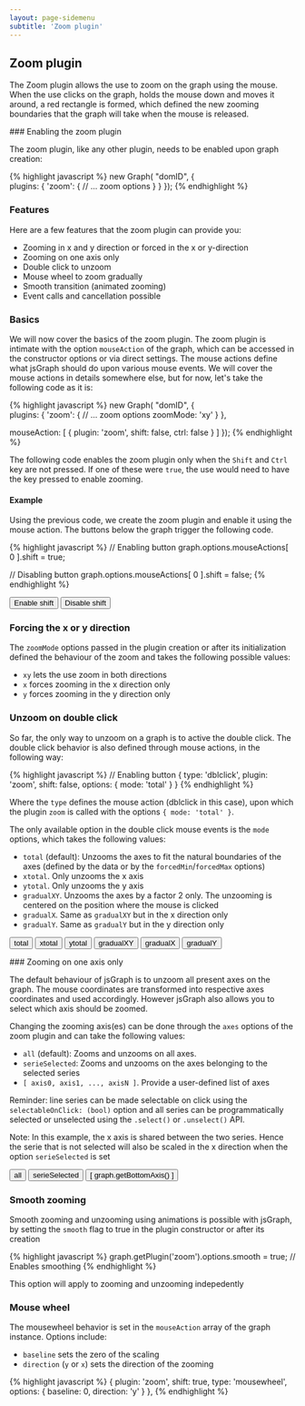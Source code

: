 ```yaml
---
layout: page-sidemenu
subtitle: 'Zoom plugin'
---
```

## Zoom plugin
<script>

function makeGraph( domID, zoomOptions, mouseActions, secondSerie ) {

var graph = new Graph( domID, {

plugins: {
  'zoom': zoomOptions || {}
},

mouseActions: mouseActions || []

} );

graph.resize( 400, 300 );

var data = [];
for( var i = 0; i < 2 * Math.PI; i += 0.1 ) {
data.push( i );
data.push( Math.sin( i ) );
}

var serie = graph.newSerie( "firstSerie" ).autoAxis().setData( data );

if( secondSerie ) {

  serie.setLineColor('ForestGreen').setOption('selectableOnClick', true);

  var data = [];
  for( var i = 0; i < 2 * Math.PI; i += 0.1 ) {
  data.push( i );
  data.push( Math.cos( i ) );
  }

  var serie = graph.newSerie( "secondSerie" ).autoAxis().setYAxis( graph.getRightAxis( 0 ) ).setData( data ).setLineColor('crimson').setOption('selectableOnClick', true);

  graph.getRightAxis( 0 ).turnGridsOff();



}
graph.draw();

return { Graph: graph }
}

</script>

The Zoom plugin allows the use to zoom on the graph using the mouse. When the use clicks on the graph, holds the mouse down and moves it around, a red rectangle is formed, which defined the new zooming boundaries that the graph will take when the mouse is released.


### Enabling the zoom plugin

The zoom plugin, like any other plugin, needs to be enabled upon graph creation:

{% highlight javascript %}
new Graph( "domID", {  
  plugins: {
     'zoom': {
        // ... zoom options
      }
  }
});
{% endhighlight %}

### Features

Here are a few features that the zoom plugin can provide you:

* Zooming in x and y direction or forced in the x or y-direction
* Zooming on one axis only
* Double click to unzoom
* Mouse wheel to zoom gradually
* Smooth transition (animated zooming)
* Event calls and cancellation possible


### Basics

We will now cover the basics of the zoom plugin. The zoom plugin is intimate with the option ```mouseAction``` of the graph, which can be accessed in the constructor options or via direct settings. The mouse actions define what jsGraph should do upon various mouse events. We will cover the mouse actions in details somewhere else, but for now, let's take the following code as it is:

{% highlight javascript %}
new Graph( "domID", {  
  plugins: {
     'zoom': {
        // ... zoom options
        zoomMode: 'xy'
      }
  },

  mouseAction: [
    { plugin: 'zoom', shift: false, ctrl: false }
  ]
});
{% endhighlight %}

The following code enables the zoom plugin only when the ```Shift``` and ```Ctrl``` key are not pressed. If one of these were ```true```, the use would need to have the key pressed to enable zooming.

#### Example

Using the previous code, we create the zoom plugin and enable it using the mouse action. The buttons below the graph trigger the following code.

{% highlight javascript %}
// Enabling button
graph.options.mouseActions[ 0 ].shift = true;

// Disabling button
graph.options.mouseActions[ 0 ].shift = false;
{% endhighlight %}

<div id="example-1" class="jsgraph-example"></div>

<script>

var graphResponse = makeGraph( "example-1", { zoomMode: 'xy' }, [ { plugin: 'zoom' } ] ); 

$( document ).ready( function() {

  $( '#example-1-shift' ).on( 'click', function() {
    
    graphResponse.Graph.options.mouseActions[ 0 ].shift = true;

    $( this ).siblings( ).removeClass( 'active' );
    $( this ).addClass( 'active' );
  });

  $( '#example-1-shift2' ).on('click', function() {
    
    graphResponse.Graph.options.mouseActions[ 0 ].shift = false;

    $( this ).siblings( ).removeClass( 'active' );
    $( this ).addClass( 'active' );
  });
});
</script>

<div class="btn-group">
  <button class="btn btn-default" id="example-1-shift">Enable shift</button>
  <button class="btn btn-default active" id="example-1-shift2">Disable shift</button>
</div>


### Forcing the x or y direction
 
The ```zoomMode``` options passed in the plugin creation or after its initialization defined the behaviour of the zoom and takes the following possible values:

* ```xy``` lets the use zoom in both directions
* ```x``` forces zooming in the x direction only
* ```y``` forces zooming in the y direction only


### Unzoom on double click

So far, the only way to unzoom on a graph is to active the double click. The double click behavior is also defined through mouse actions, in the following way:

{% highlight javascript %}
// Enabling button
{ type: 'dblclick', plugin: 'zoom', shift: false, options: { mode: 'total' } }
{% endhighlight %}

Where the ```type``` defines the mouse action (dblclick in this case), upon which the plugin ```zoom``` is called with the options ```{ mode: 'total' }```.

<div id="example-2" class="jsgraph-example"></div>

<script>

var graphResponse = makeGraph( "example-2", { zoomMode: 'xy' }, [ { plugin: 'zoom' }, { type: 'dblclick', plugin: 'zoom', shift: false, options: { mode: 'total' } }
 ] ); 

</script>

The only available option in the double click mouse events is the ```mode``` options, which takes the following values:

* ```total``` (default): Unzooms the axes to fit the natural boundaries of the axes (defined by the data or by the ```forcedMin```/```forcedMax``` options)
* ```xtotal```. Only unzooms the x axis
* ```ytotal```. Only unzooms the y axis
* ```gradualXY```. Unzooms the axes by a factor 2 only. The unzooming is centered on the position where the mouse is clicked
* ```gradualX```. Same as ```gradualXY``` but in the x direction only
* ```gradualY```. Same as ```gradualY``` but in the y direction only


<div id="example-3" class="jsgraph-example"></div>

<script>

( function() {

var graphResponse = makeGraph( "example-3", { zoomMode: 'xy' }, [ { plugin: 'zoom' }, { type: 'dblclick', plugin: 'zoom', shift: false, options: { mode: 'total' } }
 ] ); 

$( document ).ready( function() {

  $( 'button.example-3' ).on( 'click', function() {
    
    switch( $( this ).attr( 'id' ).replace('example-3-', '' ) ) {

      case 'total':
        graphResponse.Graph.options.mouseActions[ 1 ].options.mode = 'total';
      break;
      case 'xtotal':
        graphResponse.Graph.options.mouseActions[ 1 ].options.mode = 'xtotal';
      break;
      case 'ytotal':
        graphResponse.Graph.options.mouseActions[ 1 ].options.mode = 'ytotal';
      break;
      case 'gradualXY':
        graphResponse.Graph.options.mouseActions[ 1 ].options.mode = 'gradualXY';
      break;
      case 'gradualX':
        graphResponse.Graph.options.mouseActions[ 1 ].options.mode = 'gradualX';
      break;
      case 'gradualY':
        graphResponse.Graph.options.mouseActions[ 1 ].options.mode = 'gradualY';
      break;

    }  
    
    $( this ).siblings( ).removeClass( 'active' );
    $( this ).addClass( 'active' );
  });

});


}) ();
</script>

<div class="btn-group">
  <button class="btn btn-default example-3 active" id="example-3-total">total</button>
  <button class="btn btn-default example-3" id="example-3-xtotal">xtotal</button>
  <button class="btn btn-default example-3" id="example-3-ytotal">ytotal</button>
  <button class="btn btn-default example-3" id="example-3-gradualXY">gradualXY</button>
  <button class="btn btn-default example-3" id="example-3-gradualX">gradualX</button>
  <button class="btn btn-default example-3" id="example-3-gradualY">gradualY</button>
</div>



### Zooming on one axis only

The default behaviour of jsGraph is to unzoom all present axes on the graph. The mouse coordinates are transformed into respective axes coordinates and used accordingly. However jsGraph also allows you to select which axis should be zoomed.

Changing the zooming axis(es) can be done through the ```axes``` options of the zoom plugin and can take the following values:

* ```all``` (default): Zooms and unzooms on all axes.
* ```serieSelected```: Zooms and unzooms on the axes belonging to the selected series
* ```[ axis0, axis1, ..., axisN ]```. Provide a user-defined list of axes

Reminder: line series can be made selectable on click using the ```selectableOnClick: (bool)``` option and all series can be programmatically selected or unselected using the ```.select()``` or ```.unselect()``` API.

<div id="example-4" class="jsgraph-example"></div>

<script>

( function() {

var graphResponse = makeGraph( "example-4", { zoomMode: 'xy' }, [ { plugin: 'zoom' }, { type: 'dblclick', plugin: 'zoom', shift: false, options: { mode: 'total' } }
 ], true ); 

$( document ).ready( function() {

  $( 'button.example-4' ).on( 'click', function() {
    
    graphResponse.Graph.options.mouseActions[ 0 ].options = graphResponse.Graph.options.mouseActions[ 0 ].options || {};

    switch( $( this ).attr( 'id' ).replace('example-4-', '' ) ) {

      case 'all':

        graphResponse.Graph.getPlugin('zoom').options.axes = 'all';
      break;
      case 'serieSelected':
        graphResponse.Graph.getPlugin('zoom').options.axes = 'serieSelected';
      break;

      case 'bottom':
        graphResponse.Graph.getPlugin('zoom').options.axes = [ graphResponse.Graph.getBottomAxis() ];
      break;
    }  
    
    $( this ).siblings( ).removeClass( 'active' );
    $( this ).addClass( 'active' );
  });

});


}) ();
</script>

Note: In this example, the x axis is shared between the two series. Hence the serie that is not selected will also be scaled in the x direction when the option ```serieSelected``` is set
<div class="btn-group">
  <button class="btn btn-default example-4 active" id="example-4-all">all</button>
  <button class="btn btn-default example-4" id="example-4-serieSelected">serieSelected</button>
  <button class="btn btn-default example-4" id="example-4-bottom">[ graph.getBottomAxis() ]</button>
</div>



### Smooth zooming

Smooth zooming and unzooming using animations is possible with jsGraph, by setting the ```smooth``` flag to true in the plugin constructor or after its creation

{% highlight javascript %}
graph.getPlugin('zoom').options.smooth = true; // Enables smoothing
{% endhighlight %}

This option will apply to zooming and unzooming indepedently


<div id="example-5" class="jsgraph-example"></div>

<script>

( function() {

var graphResponse = makeGraph( "example-5", { zoomMode: 'xy', smooth: true }, [ { plugin: 'zoom' }, { type: 'dblclick', plugin: 'zoom', shift: false, options: { mode: 'total' } }
 ], false ); 

}) ();
</script>


### Mouse wheel

The mousewheel behavior is set in the ```mouseAction``` array of the graph instance. Options include:

* ```baseline``` sets the zero of the scaling
* ```direction``` (```y``` or ```x```) sets the direction of the zooming

{% highlight javascript %}
{ plugin: 'zoom', shift: true, type: 'mousewheel', options: { baseline: 0, direction: 'y' } },
{% endhighlight %}
